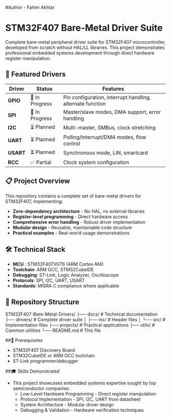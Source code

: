 #Author  - Fahim Akhtar
# STM32F407 Bare-Metal Driver Suite

Complete bare-metal peripheral driver suite for STM32F407 microcontroller, developed from scratch without HAL/LL libraries. This project demonstrates professional embedded systems development through direct hardware register manipulation.

## 🚀 Featured Drivers

|  Driver  |  Status        |  Features |
|----------|----------------|-----------|
| **GPIO** | 🔄 In Progress | Pin configuration, interrupt handling, alternate function |
| **SPI**  | 🔄 In Progress | Master/slave modes, DMA support, error handling |
| **I2C**  | ⏳ Planned     | Multi-master, SMBus, clock stretching |
| **UART** | ⏳ Planned     | Polling/Interrupt/DMA modes, flow control |
| **USART**| ⏳ Planned     | Synchronous mode, LIN, smartcard |
| **RCC**  | ✅ Partial     | Clock system configuration |

## 📋 Project Overview

This repository contains a complete set of bare-metal drivers for STM32F407, implementing:

- **Zero-dependency architecture**  - No HAL, no external libraries
- **Register-level programming**    - Direct hardware access
- **Comprehensive error handling**  - Robust driver implementation
- **Modular design**                - Reusable, maintainable code structure
- **Practical examples**            - Real-world usage demonstrations

## 🛠️ Technical Stack

- **MCU**      : STM32F407VGT6 (ARM Cortex-M4)
- **Toolchain**: ARM GCC, STM32CubeIDE
- **Debugging**: ST-Link, Logic Analyzer, Oscilloscope
- **Protocols**: SPI, I2C, UART, USART
- **Standards**: MISRA C compliance where applicable

## 📁 Repository Structure
STM32F407-Bare-Metal-Drivers/
├── docs/ # Technical documentation
├── drivers/ # Complete driver suite
│ ├── inc/ # Header files
│ └── src/ # Implementation files
├── projects/ # Practical applications
├── utils/ # Common utilities
└── README.md # This file

##🚀 Prerequisites
- STM32F407 Discovery Board
- STM32CubeIDE or ARM GCC toolchain
- ST-Link programmer/debugger

##🎓 Skills Demonstrated
- This project showcases embedded systems expertise sought by top semiconductor companies:
    - Low-Level Hardware Programming - Direct register manipulation
    - Protocol Implementation - SPI, I2C, UART from datasheet
    - System Architecture - Modular driver design
    - Debugging & Validation - Hardware verification techniques